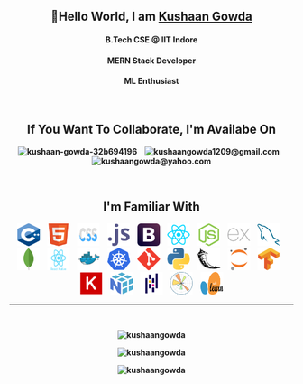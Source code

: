 <h2 align="center">👋Hello World, I am <strong><a href="https://kushaangowda.netlify.app/" target="_blank">Kushaan Gowda</a
	&nbsp;</strong></h2>
<h4 align="center">B.Tech CSE @ <strong>IIT Indore</strong></h4>
<h4 align="center"><strong>MERN Stack</strong> Developer</h4>
<h4 align="center"><strong>ML</strong> Enthusiast</h4>
<br />
<h2 align="center">If You Want To Collaborate, I'm Availabe On</h2>
<p align="center">
	<a style="text-decoration: none" href="https://www.linkedin.com/in/kushaan-gowda/" target="blank">
		<img
			src="https://www.vectorlogo.zone/logos/linkedin/linkedin-icon.svg"
			alt="kushaan-gowda-32b694196"
			height="40"
			width="30"
		/>
	</a>
	&nbsp;&nbsp;
	<a style="text-decoration: none" href="mailto:kushaangowda1209@gmail.com" target="blank">
		<img
			src="https://www.vectorlogo.zone/logos/gmail/gmail-icon.svg"
			alt="kushaangowda1209@gmail.com"
			height="40"
			width="40"
		/>
	</a>
	&nbsp;&nbsp;
	<a style="text-decoration: none" href="mailto:kushaangowda@yahoo.com" target="blank">
		<img
			src="https://www.vectorlogo.zone/logos/yahoo/yahoo-icon.svg"
			alt="kushaangowda@yahoo.com"
			height="40"
			width="40"
		/>
	</a>
</p>
<br />

<h2 align="center">I'm Familiar With</h2>
<p align="center">
	<a href="https://www.w3schools.com/cpp/cpp_intro.asp" target="_blank" rel="noreferrer" style="text-decoration:none;">
		<img src="./images/c++.png" alt="C++" title="C++" width="40" height="40">
	</a>
	&nbsp;&nbsp;
	<a href="https://www.w3.org/html/" target="_blank" rel="noreferrer" style="text-decoration:none;">
		<img src="./images/w3_html5-icon.svg" alt="HTML5" title="HTML5" width="40" height="40">
	</a>
	&nbsp;&nbsp;
	<a href="https://www.w3schools.com/css/" target="_blank" rel="noreferrer" style="text-decoration:none;">
		<img src="./images/netlifyapp_watercss-ar21.svg" alt="CSS3" title="CSS3" width="40" height="40">
	</a>
	&nbsp;&nbsp;
	<a href="https://developer.mozilla.org/en-US/docs/Web/JavaScript" target="_blank" rel="noreferrer" style="text-decoration:none;">
		<img src="./images/javascript-icon.svg" alt="Javascript" title="Javascript" width="40" height="40">
	</a>
	&nbsp;&nbsp;
	<a href="https://getbootstrap.com" target="_blank" rel="noreferrer" style="text-decoration:none;">
		<img src="./images/getbootstrap-icon.svg" alt="Bootstrap" title="Bootstrap" width="40" height="40">
	</a>
	&nbsp;&nbsp;
	<a href="https://reactjs.org/" target="_blank" rel="noreferrer" style="text-decoration:none;">
		<img src="./images/reactjs-icon.svg" alt="ReactJS" title="ReactJS" width="40" height="40">
	</a>
	&nbsp;&nbsp;
	<a href="https://nodejs.org" target="_blank" rel="noreferrer" style="text-decoration:none;">
		<img src="./images/nodejs-icon.svg" alt="NodeJS" title="NodeJS" width="40" height="40">
	</a>
	&nbsp;&nbsp;
	<a href="https://expressjs.com" target="_blank" rel="noreferrer" style="text-decoration:none;">
		<img src="./images/expressjs-icon.svg" alt="ExpressJS" title="ExpressJS" width="40" height="40">
	</a>
	&nbsp;&nbsp;
	<a href="https://www.mysql.com/" target="_blank" rel="noreferrer" style="text-decoration:none;">
		<img src="./images/mysql-icon.svg" alt="MySQL" title="MySQL" width="40" height="40">
	</a>
	&nbsp;&nbsp;
	<a href="https://www.mongodb.com/" target="_blank" rel="noreferrer" style="text-decoration:none;">
		<img src="./images/mongodb-icon.svg" alt="MongoDB" title="MongoDB" width="40" height="40">
	</a>
	&nbsp;&nbsp;
	<a href="https://reactnative.dev/" target="_blank" rel="noreferrer" style="text-decoration:none;">
		<img src="./images/react-native-1.svg" alt="React Native" title="React Native" width="40" height="40">
	</a>
	&nbsp;&nbsp;
	<a href="https://www.docker.com/" target="_blank" rel="noreferrer" style="text-decoration:none;">
		<img src="./images/docker.svg" alt="Docker" title="Docker" width="40" height="40">
	</a>
	&nbsp;&nbsp;
	<a href="https://kubernetes.io/" target="_blank" rel="noreferrer" style="text-decoration:none;">
		<img src="./images/kubernetes.svg" alt="Kubernetes" title="Kubernetes" width="40" height="40">
	</a>
	&nbsp;&nbsp;
	<a href="https://git-scm.com/" target="_blank" rel="noreferrer" style="text-decoration:none;">
		<img src="./images/git.svg" alt="Git" title="Git" width="40" height="40">
	</a>
	&nbsp;&nbsp;
	<a href="https://www.python.org/" target="_blank" rel="noreferrer" style="text-decoration:none;">
		<img src="./images/python-icon.svg" alt="Python" title="Python" width="40" height="40">
	</a>
	&nbsp;&nbsp;
	<a href="https://flask.palletsprojects.com/en/2.2.x/" target="_blank" rel="noreferrer" style="text-decoration:none;">
		<img src="./images/flask.svg" alt="Flask" title="Flask" width="40" height="40">
	</a>
	&nbsp;&nbsp;
	<a href="https://jupyter.org/" target="_blank" rel="noreferrer" style="text-decoration:none;">
		<img src="./images/jupyter-icon.svg" alt="Jupyter Notebook" title="Jupyter Notebook" width="40" height="40">
	</a>
	&nbsp;&nbsp;
	<a href="https://tensorflow.org/" target="_blank" rel="noreferrer" style="text-decoration:none;">
		<img src="./images/tensorflow-icon.svg" alt="Tensorflow" title="Tensorflow" width="40" height="40">
	</a>
	&nbsp;&nbsp;
	<a href="https://keras.io/" target="_blank" rel="noreferrer" style="text-decoration:none;">
		<img src="./images/keras.png" alt="Keras" title="Keras" width="40" height="40">
	</a>
	&nbsp;&nbsp;
	<a href="https://numpy.org/" target="_blank" rel="noreferrer" style="text-decoration:none;">
		<img src="./images/numpy.png" alt="Numpy" title="Numpy" width="40" height="40">
	</a>
	&nbsp;&nbsp;
	<a href="https://pandas.pydata.org/" target="_blank" rel="noreferrer" style="text-decoration:none;">
		<img src="./images/pandas.svg" alt="Pandas" title="Pandas" width="40" height="40">
	</a>
	&nbsp;&nbsp;
	<a href="https://matplotlib.org/" target="_blank" rel="noreferrer" style="text-decoration:none;">
		<img src="./images/matplotlib-icon.svg" alt="Matplotlib" title="Matplotlib" width="40" height="40">
	</a>
	&nbsp;&nbsp;
	<a href="https://scikit-learn.org/" target="_blank" rel="noreferrer" style="text-decoration:none;">
		<img src="./images/scikit.png" alt="Scikit-learn" title="Scikit-learn" width="40" height="40">
	</a>
</p>

<hr />
<br />
<p align="center">
	<img
		src="https://github-readme-stats.vercel.app/api?username=kushaangowda&show_icons=true&locale=en&theme=radical&count_private=true"
		alt="kushaangowda"
	/>
</p>
<p align="center">
	<img
		src="https://github-readme-streak-stats.herokuapp.com/?user=kushaangowda&theme=tokyonight"
		alt="kushaangowda"
	/>
</p>
<p align="center">
	<img
		src="https://github-readme-stats.vercel.app/api/top-langs?username=kushaangowda&show_icons=true&locale=en&layout=compact&theme=radical"
		alt="kushaangowda"
	/>
</p>
